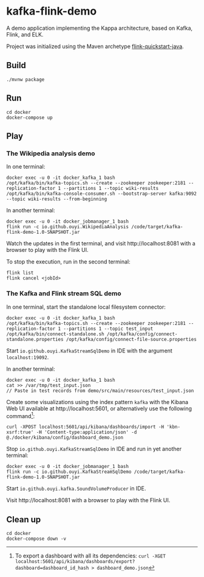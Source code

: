 
# kafka-flink-demo

A demo application implementing the Kappa architecture, based on Kafka, Flink, and ELK.

Project was initialized using the Maven archetype [flink-quickstart-java](https://ci.apache.org/projects/flink/flink-docs-release-1.7/dev/projectsetup/java_api_quickstart.html).


## Build

    ./mvnw package


## Run

    cd docker
    docker-compose up


## Play

### The Wikipedia analysis demo

In one terminal:

    docker exec -u 0 -it docker_kafka_1 bash
    /opt/kafka/bin/kafka-topics.sh --create --zookeeper zookeeper:2181 --replication-factor 1 --partitions 1 --topic wiki-results
    /opt/kafka/bin/kafka-console-consumer.sh --bootstrap-server kafka:9092 --topic wiki-results --from-beginning

In another terminal:

    docker exec -u 0 -it docker_jobmanager_1 bash
    flink run -c io.github.ouyi.WikipediaAnalysis /code/target/kafka-flink-demo-1.0-SNAPSHOT.jar

Watch the updates in the first terminal, and visit http://localhost:8081 with a browser to play with the Flink UI.

To stop the execution, run in the second terminal:

    flink list
    flink cancel <jobId>

### The Kafka and Flink stream SQL demo

In one terminal, start the standalone local filesystem connector:

    docker exec -u 0 -it docker_kafka_1 bash
    /opt/kafka/bin/kafka-topics.sh --create --zookeeper zookeeper:2181 --replication-factor 1 --partitions 1 --topic test_input
    /opt/kafka/bin/connect-standalone.sh /opt/kafka/config/connect-standalone.properties /opt/kafka/config/connect-file-source.properties

Start `io.github.ouyi.KafkaStreamSqlDemo` in IDE with the argument `localhost:19092`.

In another terminal:

    docker exec -u 0 -it docker_kafka_1 bash
    cat >> /var/tmp/test_input.json
    // Paste in test records from demo/src/main/resources/test_input.json

Create some visualizations using the index pattern `kafka` with the Kibana Web UI available at http://localhost:5601, or alternatively use the following command[^kibana_export]:

    curl -XPOST localhost:5601/api/kibana/dashboards/import -H 'kbn-xsrf:true' -H 'Content-type:application/json' -d @./docker/kibana/config/dashboard_demo.json

Stop `io.github.ouyi.KafkaStreamSqlDemo` in IDE and run in yet another terminal:

    docker exec -u 0 -it docker_jobmanager_1 bash
    flink run -c io.github.ouyi.KafkaStreamSqlDemo /code/target/kafka-flink-demo-1.0-SNAPSHOT.jar

Start `io.github.ouyi.kafka.SoundVolumeProducer` in IDE.

Visit http://localhost:8081 with a browser to play with the Flink UI.

## Clean up

    cd docker
    docker-compose down -v

[^kibana_export]: To export a dashboard with all its dependencies: `curl -XGET localhost:5601/api/kibana/dashboards/export?dashboard=dashboard_id_hash > dashboard_demo.json`
